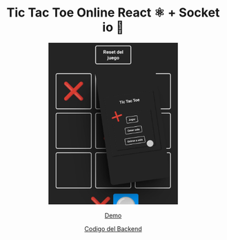 <div align="center">

# Tic Tac Toe Online React ⚛ + Socket io 🔄
<img alt="Tic Tac Toe Online" src="https://github.com/KevG1t/tic-tac-toe-online/blob/master/assets/image-demo.png" width="300" heith="500"/>

<div align="center">
  
  [Demo](https://tic-tac-toe-online-nine.vercel.app/)
  
</div>

<div align="center">
  
   [Codigo del Backend](https://github.com/KevG1t/socket-io-server) 
  
</div>

